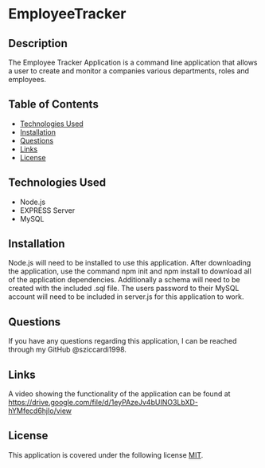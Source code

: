# EmployeeTracker

## Description

The Employee Tracker Application is a command line application that allows a user to create and monitor a companies various departments, roles and employees.

## Table of Contents

  - [Technologies Used](#technologies-used)
  - [Installation](#installation)
  - [Questions](#questions)
  - [Links](#links)
  - [License](#license)


## Technologies Used

* Node.js
* EXPRESS Server
* MySQL


## Installation

Node.js will need to be installed to use this application. After downloading the application, use the command npm init and npm install to download all of the application dependencies. Additionally a schema will need to be created with the included .sql file. The users password to their MySQL account will need to be included in server.js for this application to work.


## Questions

If you have any questions regarding this application, I can be reached through my GitHub @sziccardi1998.


## Links

A video showing the functionality of the application can be found at https://drive.google.com/file/d/1eyPAzeJv4bUINO3LbXD-hYMfecd6hjIo/view 

## License

This application is covered under the following license [MIT](./LICENSE).
